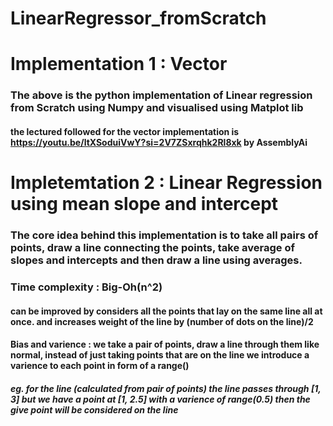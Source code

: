# LinearRegressor_fromScratch

# Implementation 1 : Vector
### The above is the python implementation of Linear regression from Scratch using Numpy and visualised using Matplot lib
#### the lectured followed for the vector implementation is https://youtu.be/ltXSoduiVwY?si=2V7ZSxrqhk2Rl8xk by AssemblyAi

# Impletemtation 2 : Linear Regression using mean slope and intercept
### The core idea behind this implementation is to take all pairs of points, draw a line connecting the points, take average of slopes and intercepts and then draw a line using averages.
### Time complexity : Big-Oh(n^2) 
#### can be improved by considers all the points that lay on the same line all at once. and increases weight of the line by (number of dots on the line)/2 
#### Bias and varience : we take a pair of points, draw a line through them like normal, instead of just taking points that are on the line we introduce a varience to each point in form of a range()
##### eg. for the line (calculated from pair of points) the line passes through [1, 3] but we have a point at [1, 2.5] with a varience of range(0.5) then the give point will be considered on the line 
